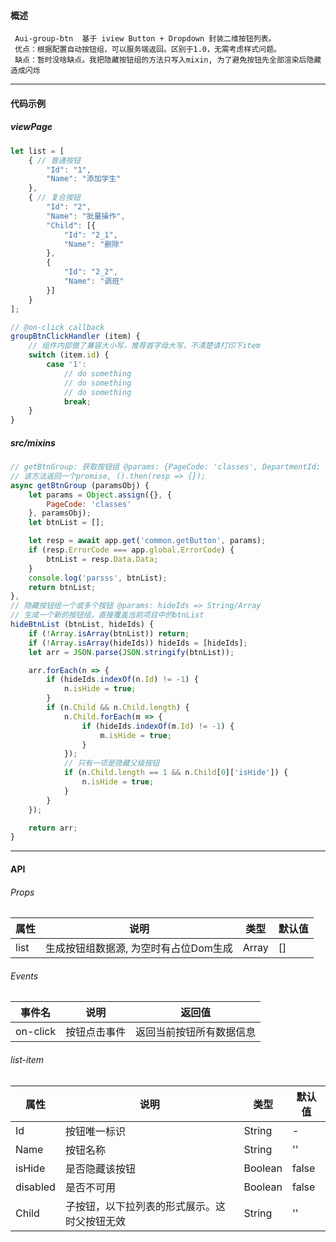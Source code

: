 #### 概述   

     Aui-group-btn  基于 iview Button + Dropdown 封装二维按钮列表。
     优点：根据配置自动按钮组，可以服务端返回。区别于1.0，无需考虑样式问题。
     缺点：暂时没啥缺点。我把隐藏按钮组的方法只写入mixin, 为了避免按钮先全部渲染后隐藏造成闪烁
****
#### 代码示例

##### viewPage

```javascript
let list = [
    { // 普通按钮
        "Id": "1",
        "Name": "添加学生"
    },
    { // 复合按钮
        "Id": "2",
        "Name": "批量操作",
        "Child": [{
            "Id": "2_1",
            "Name": "删除"
        },
        {
            "Id": "2_2",
            "Name": "调班"
        }]
    }
];

// @on-click callback
groupBtnClickHandler (item) {
    // 组件内部做了兼容大小写，推荐首字母大写，不清楚请打印下item
    switch (item.id) {
        case '1':
            // do something
            // do something
            // do something
            break;
    }
}
```

##### src/mixins
```javascript
// getBtnGroup: 获取按钮组 @params: {PageCode: 'classes', DepartmentId: id} 
// 该方法返回一个promise, ().then(resp => {});
async getBtnGroup (paramsObj) {
    let params = Object.assign({}, {
        PageCode: 'classes'
    }, paramsObj);
    let btnList = [];

    let resp = await app.get('common.getButton', params);
    if (resp.ErrorCode === app.global.ErrorCode) {
        btnList = resp.Data.Data;
    }
    console.log('parsss', btnList);
    return btnList;
},
// 隐藏按钮组一个或多个按钮 @params: hideIds => String/Array 
// 生成一个新的按钮组，直接覆盖当前项目中的btnList
hideBtnList (btnList, hideIds) {
    if (!Array.isArray(btnList)) return;
    if (!Array.isArray(hideIds)) hideIds = [hideIds];
    let arr = JSON.parse(JSON.stringify(btnList));

    arr.forEach(n => {
        if (hideIds.indexOf(n.Id) != -1) {
            n.isHide = true;
        }
        if (n.Child && n.Child.length) {
            n.Child.forEach(m => {
                if (hideIds.indexOf(m.Id) != -1) {
                    m.isHide = true;
                }
            });
            // 只有一项是隐藏父级按钮
            if (n.Child.length == 1 && n.Child[0]['isHide']) {
                n.isHide = true;
            }
        }
    });

    return arr;
}
```

****
#### API  

###### Props

| 属性 | 说明                                  | 类型  | 默认值 |
| ---- | ------------------------------------- | ----- | ------ |
| list | 生成按钮组数据源, 为空时有占位Dom生成 | Array | []     |

###### Events

| 事件名   | 说明         | 返回值                   |
| -------- | ------------ | ------------------------ |
| on-click | 按钮点击事件 | 返回当前按钮所有数据信息 |

###### list-item

| 属性     | 说明                                         | 类型    | 默认值 |
| -------- | -------------------------------------------- | ------- | ------ |
| Id       | 按钮唯一标识                                 | String  | -      |
| Name     | 按钮名称                                     | String  | ''     |
| isHide   | 是否隐藏该按钮                               | Boolean | false  |
| disabled | 是否不可用                                   | Boolean | false  |
| Child    | 子按钮，以下拉列表的形式展示。这时父按钮无效 | String  | ''     |





